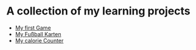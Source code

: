 # A collection of my learning projects


- [My first Game](https://main--golden-bunny-7ec626.netlify.app/)
- [My Fußball Karten](https://effortless-youtiao-55bd02.netlify.app/)
- [My calorie Counter](https://rainbow-meerkat-6ad79a.netlify.app/)


